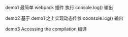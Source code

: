 demo1 最简单 webpack 插件 执行 console.log() 输出

demo2 基于 demo1 之上实现动态传参 coonsole.log() 输出

demo3 Accessing the compilation 编译
